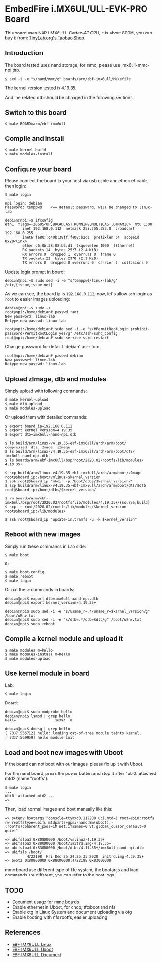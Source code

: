 
# EmbedFire i.MX6UL/ULL-EVK-PRO Board

This board uses NXP i.MX6ULL Cortex-A7 CPU, it is about 800M, you can buy it
from: [TinyLab.org's Taobao Shop](https://shop155917374.taobao.com/).

## Introduction

The board tested uses nand storage, for mmc, please use imx6ull-mmc-npi.dtb.

    $ sed -i -e "s/nand/mmc/g" boards/arm/ebf-imx6ull/Makefile

The kernel version tested is 4.19.35.

And the related dtb should be changed in the following sections.

## Switch to this board

    $ make BOARD=arm/ebf-imx6ull

## Compile and install

    $ make kernel-build
    $ make modules-install

## Configure your board

Please connect the board to your host via usb cable and ethernet cable, then login:

    $ make login
    ...
    npi login: debian
    Password: temppwd    <== default password, will be changed to linux-lab

    debian@npi:~$ ifconfig
    eth1: flags=-28605<UP,BROADCAST,RUNNING,MULTICAST,DYNAMIC>  mtu 1500
            inet 192.168.0.112  netmask 255.255.255.0  broadcast 192.168.0.255
            inet6 fe80::c40b:38ff:fe08:b2d1  prefixlen 64  scopeid 0x20<link>
            ether c6:0b:38:08:b2:d1  txqueuelen 1000  (Ethernet)
            RX packets 14  bytes 2527 (2.4 KiB)
            RX errors 0  dropped 1  overruns 0  frame 0
            TX packets 22  bytes 2978 (2.9 KiB)
            TX errors 0  dropped 0 overruns 0  carrier 0  collisions 0


Update login prompt in board:

    debian@npi:~$ sudo sed -i -e "s/temppwd/linux-lab/g" /etc/{issue,issue.net}

As we can see, the board ip is `192.168.0.112`, now, let's allow ssh login as `root` to easier images uploading:

    debian@npi:~$ sudo -s
    root@npi:/home/debian# passwd root
    New password: linux-lab
    Retype new passwd: linux-lab

    root@npi:/home/debian# sudo sed -i -e "s/#PermitRootLogin prohibit-password/PermitRootLogin yes/g" /etc/ssh/sshd_config
    root@npi:/home/debian# sudo service sshd restart

Change password for default 'debian' user too:

    root@npi:/home/debian# passwd debian
    New password: linux-lab
    Retype new passwd: linux-lab

## Upload zImage, dtb and modules

Simply upload with following commands:

    $ make kernel-upload
    $ make dtb-upload
    $ make modules-upload

Or upload them with detailed commands:

    $ export board_ip=192.168.0.112
    $ export kernel_version=4.19.35+
    $ export dtb=imx6ull-nand-npi.dtb

    $ ls build/arm/linux-v4.19.35-ebf-imx6ull/arch/arm/boot/
    compressed  dts  Image  zImage
    $ ls build/arm/linux-v4.19.35-ebf-imx6ull/arch/arm/boot/dts/
    imx6ull-nand-npi.dtb
    $ ls boards/arm/ebf-imx6ull/bsp/root/2020.02/rootfs/lib/modules/
    4.19.35+

    $ scp build/arm/linux-v4.19.35-ebf-imx6ull/arch/arm/boot/zImage root@$board_ip:/boot/vmlinuz-$kernel_version
    $ ssh root@$board_ip "mkdir -p /boot/dtbs/$kernel_version/"
    $ scp build/arm/linux-v4.19.35-ebf-imx6ull/arch/arm/boot/dts/$dtb root@$board_ip:/boot/dtbs/$kernel_version/

    $ rm boards/arm/ebf-imx6ull/bsp/root/2020.02/rootfs/lib/modules/4.19.35+/{source,build}
    $ scp -r root/2020.02/rootfs/lib/modules/$kernel_version root@$board_ip:/lib/modules/

    $ ssh root@$board_ip "update-initramfs -u -k $kernel_version"

## Reboot with new images

Simply run these commands in Lab side:

    $ make boot

    Or

    $ make boot-config
    $ make reboot
    $ make login

Or run these commands in boards:

    debian@npi$ export dtb=imx6ull-nand-npi.dtb
    debian@npi$ export kernel_version=4.19.35+

    debian@npi$ sudo sed -i -e "s/uname_r=.*/uname_r=$kernel_version/g" /boot/uEnv.txt
    debian@npi$ sudo sed -i -e "s/dtb=.*/dtb=$dtb/g" /boot/uEnv.txt
    debian@npi$ sudo reboot

## Compile a kernel module and upload it

    $ make modules m=hello
    $ make modules-install m=hello
    $ make modules-upload

## Use kernel module in board

Lab:

    $ make login

Board:

    debian@npi$ sudo modprobe hello
    debian@npi$ lsmod | grep hello
    hello                  16384  0

    debian@npi$ dmesg | grep hello
    [ 7337.555712] hello: loading out-of-tree module taints kernel.
    [ 7337.569959] hello module init

## Load and boot new images with Uboot

If the board can not boot with our images, please fix up it with Uboot.

For the nand board, press the power button and stop it after "ubi0: attached mtd2 (name "rootfs"):

    $ make login
    ...
    ubi0: attached mtd2 ...
    =>

Then, load normal images and boot manually like this:

    => setenv bootargs "console=ttymxc0,115200 ubi.mtd=1 root=ubi0:rootfs rw rootfstype=ubifs mtdparts=gpmi-nand:8m(uboot),-(rootfs)coherent_pool=1M net.ifnames=0 vt.global_cursor_default=0 quiet"

    => ubifsload 0x80800000 /boot/vmlinuz-4.19.35+
    => ubifsload 0x88000000 /boot/initrd.img-4.19.35+
    => ubifsload 0x83000000 /boot/dtbs/4.19.35+/imx6ull-nand-npi.dtb
    => ubifsls /boot/
              4722198  Fri Dec 25 20:25:35 2020  initrd.img-4.19.35+
    => bootz 0x80800000 0x88000000:4722198 0x83000000

mmc board use different type of file system, the bootargs and load commands are different, you can refer to the boot logs.

## TODO

* Document usage for mmc boards
* Enable ethernet in Uboot, for dhcp, tftpboot and nfs
* Enable otg in Linux System and document uploading via otg
* Enable booting with nfs rootfs, easier uploading

## References

* [EBF IMX6ULL Linux](https://github.com/Embedfire/ebf_linux_kernel)
* [EBF IMX6ULL Uboot](https://gitee.com/Embedfire/ebf_linux_uboot)
* [EBF IMX6ULL Document](http://doc.embedfire.com/products/link/zh/latest/linux/ebf_i.mx6ull.html)
